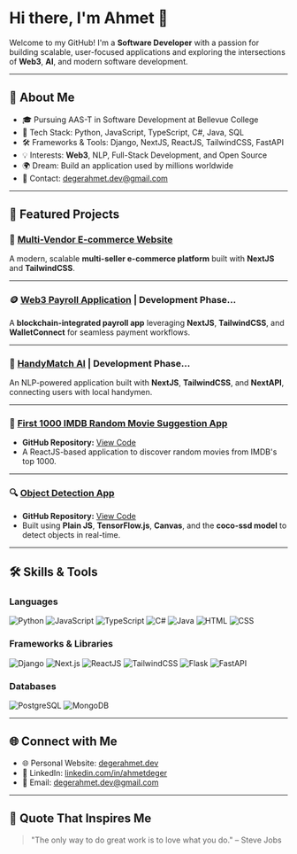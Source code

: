 # Hi there, I'm Ahmet 👋

Welcome to my GitHub! I'm a **Software Developer** with a passion for building scalable, user-focused applications and exploring the intersections of **Web3**, **AI**, and modern software development. 

---

## 🚀 About Me

- 🎓 Pursuing AAS-T in Software Development at Bellevue College
- 🌟 Tech Stack: Python, JavaScript, TypeScript, C#, Java, SQL
- 🛠️ Frameworks & Tools: Django, NextJS, ReactJS, TailwindCSS, FastAPI
- 💡 Interests: **Web3**, NLP, Full-Stack Development, and Open Source
- 🌍 Dream: Build an application used by millions worldwide
- 📧 Contact: [degerahmet.dev@gmail.com](mailto:degerahmet.dev@gmail.com)

---

## 🌟 Featured Projects

### 🛒 [Multi-Vendor E-commerce Website](https://partisepeti.vercel.app/)
A modern, scalable **multi-seller e-commerce platform** built with **NextJS** and **TailwindCSS**.

---

### 🪙 [Web3 Payroll Application](https://web3-payroll.vercel.app/) | Development Phase...
A **blockchain-integrated payroll app** leveraging **NextJS**, **TailwindCSS**, and **WalletConnect** for seamless payment workflows.

---

### 🤖 [HandyMatch AI](https://handy-match.vercel.app/) | Development Phase...
An NLP-powered application built with **NextJS**, **TailwindCSS**, and **NextAPI**, connecting users with local handymen.

---

### 🎥 [First 1000 IMDB Random Movie Suggestion App](https://ahmetdeger.dev/projects/movie-suggestion)
- **GitHub Repository:** [View Code](https://github.com/degerahmet/ahmetdeger.dev/tree/main/src/components/MovieApp)
- A ReactJS-based application to discover random movies from IMDB's top 1000.

---

### 🔍 [Object Detection App](https://ahmetdeger.dev/projects/object-detection)
- **GitHub Repository:** [View Code](https://github.com/degerahmet/ahmetdeger.dev/blob/main/src/components/DetectionApp/index.tsx#L5)
- Built using **Plain JS**, **TensorFlow.js**, **Canvas**, and the **coco-ssd model** to detect objects in real-time.

---

## 🛠️ Skills & Tools

### Languages
![Python](https://img.shields.io/badge/-Python-3776AB?style=flat-square&logo=python&logoColor=white)
![JavaScript](https://img.shields.io/badge/-JavaScript-F7DF1E?style=flat-square&logo=javascript&logoColor=black)
![TypeScript](https://img.shields.io/badge/-TypeScript-3178C6?style=flat-square&logo=typescript&logoColor=white)
![C#](https://img.shields.io/badge/-C%23-239120?style=flat-square&logo=c-sharp&logoColor=white)
![Java](https://img.shields.io/badge/-Java-007396?style=flat-square&logo=java&logoColor=white)
![HTML](https://img.shields.io/badge/-HTML5-E34F26?style=flat-square&logo=html5&logoColor=white)
![CSS](https://img.shields.io/badge/-CSS3-1572B6?style=flat-square&logo=css3&logoColor=white)

### Frameworks & Libraries
![Django](https://img.shields.io/badge/-Django-092E20?style=flat-square&logo=django&logoColor=white)
![Next.js](https://img.shields.io/badge/-Next.js-000000?style=flat-square&logo=next.js&logoColor=white)
![ReactJS](https://img.shields.io/badge/-ReactJS-61DAFB?style=flat-square&logo=react&logoColor=black)
![TailwindCSS](https://img.shields.io/badge/-TailwindCSS-06B6D4?style=flat-square&logo=tailwindcss&logoColor=white)
![Flask](https://img.shields.io/badge/-Flask-000000?style=flat-square&logo=flask&logoColor=white)
![FastAPI](https://img.shields.io/badge/-FastAPI-009688?style=flat-square&logo=fastapi&logoColor=white)

### Databases
![PostgreSQL](https://img.shields.io/badge/-PostgreSQL-336791?style=flat-square&logo=postgresql&logoColor=white)
![MongoDB](https://img.shields.io/badge/-MongoDB-47A248?style=flat-square&logo=mongodb&logoColor=white)

---

## 🌐 Connect with Me

- 🌐 Personal Website: [degerahmet.dev](https://degerahmet.dev)
- 💼 LinkedIn: [linkedin.com/in/ahmetdeger](https://linkedin.com/in/ahmetdeger)
- 📧 Email: [degerahmet.dev@gmail.com](mailto:degerahmet.dev@gmail.com)

---

## 🌟 Quote That Inspires Me

> "The only way to do great work is to love what you do." – Steve Jobs
